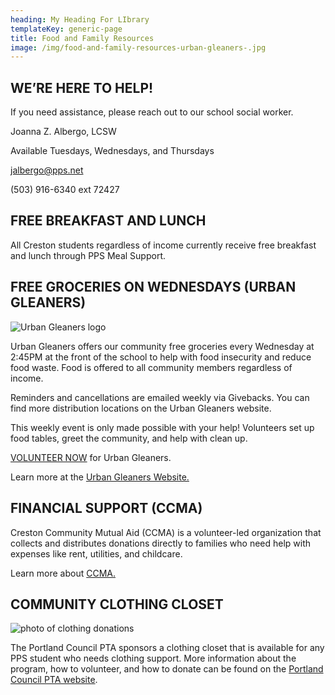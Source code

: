 ```yaml
---
heading: My Heading For LIbrary
templateKey: generic-page
title: Food and Family Resources
image: /img/food-and-family-resources-urban-gleaners-.jpg
---
```

## WE’RE HERE TO HELP!

If you need assistance, please reach out to our school social worker.

Joanna Z. Albergo, LCSW

Available Tuesdays, Wednesdays, and Thursdays

jalbergo@pps.net

(503) 916-6340 ext 72427

## FREE BREAKFAST AND LUNCH

All Creston students regardless of income currently receive free breakfast and lunch through PPS Meal Support.

## FREE GROCERIES ON WEDNESDAYS (URBAN GLEANERS)

![Urban Gleaners logo](/img/urban-gleaners-logo.png)

Urban Gleaners offers our community free groceries every Wednesday at 2:45PM at the front of the school to help with food insecurity and reduce food waste. Food is offered to all community members regardless of income.

Reminders and cancellations are emailed weekly via Givebacks. You can find more distribution locations on the Urban Gleaners website.

This weekly event is only made possible with your help! Volunteers set up food tables, greet the community, and help with clean up.

[VOLUNTEER NOW](https://www.signupgenius.com/go/70a094eabad2aa4f94-urban#/) for Urban Gleaners.

Learn more at the [Urban Gleaners Website.](https://urbangleaners.org)

## FINANCIAL SUPPORT (CCMA)

Creston Community Mutual Aid (CCMA) is a volunteer-led organization that collects and distributes donations directly to families who need help with expenses like rent, utilities, and childcare. 

Learn more about [CCMA.](https://inquisitive-lolly-d1ee77.netlify.app/programs/ccma)

## **COMMUNITY CLOTHING CLOSET**

![photo of clothing donations](/img/maude-frederique-lavoie-edstj4kcucw-unsplash.jpg)

The Portland Council PTA sponsors a clothing closet that is available for any PPS student who needs clothing support. More information about the program, how to volunteer, and how to donate can be found on the [Portland Council PTA website](https://portlandcouncilpta.org/pta-clothing-center).